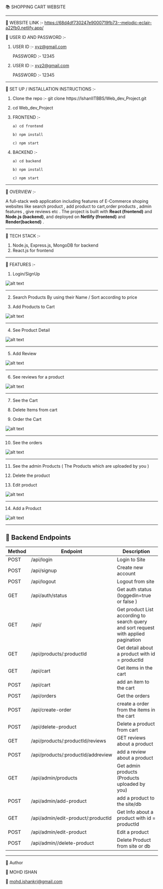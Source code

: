 📚 SHOPPING CART WEBSITE 

--------------------------------------------------------------------------------------------------------------------------------

🔹 WEBSITE LINK :- https://68d4df730247e9000719fb73--melodic-eclair-a22fb0.netlify.app/

🔹 USER ID AND PASSWORD :-

  1) USER ID :- xyz@gmail.com
     
     PASSWORD :- 12345

  2) USER ID :- xyz2@gmail.com

      PASSWORD :- 12345

--------------------------------------------------------------------------------------------------------------------------------

🔹 SET UP / INSTALLATION INSTRUCTIONS :-

1) Clone the repo :- git clone https://IshanIITBBS/Web_dev_Project.git

2) cd Web_dev_Project

3) FRONTEND :- 

       a) cd frontend

       b) npm install 

       c) npm start

4) BACKEND :- 
       
       a) cd backend
          
       b) npm install 

       c) npm start

--------------------------------------------------------------------------------------------------------------------------------

🔹 OVERVIEW :- 

A full-stack web application including features of E-Commerce shoping websites  like search product , add product to cart,order products , admin features , give reviews etc .
The project is built with **React (frontend)** and **Node.js (backend)**, and deployed on **Netlify (frontend)**  and **Render(backend)** . 

--------------------------------------------------------------------------------------------------------------------------------

🔹 TECH STACK :- 

1) Node.js, Express.js, MongoDB for backend
2) React.js for frontend

--------------------------------------------------------------------------------------------------------------------------------


🔹 FEATURES :- 


1) Login/SignUp

![alt text](/images/Login.png)

--------------------------------------------------------------------------------------------------------------------------------

2) Search Products By using their Name / Sort according to price 

3) Add Products to Cart

![alt text](/images/SearchProduct.png)

--------------------------------------------------------------------------------------------------------------------------------

4) See Product Detail 

![alt text](/images/Productdetail.png)

--------------------------------------------------------------------------------------------------------------------------------

5) Add Review 

![alt text](/images/Addreview.png)

--------------------------------------------------------------------------------------------------------------------------------

6) See reviews for a product 

![alt text](/images/Showreview.png)

--------------------------------------------------------------------------------------------------------------------------------

7) See the Cart

8) Delete Items from cart

9) Order the Cart 

![alt text](/images/Cart.png)

--------------------------------------------------------------------------------------------------------------------------------

10) See the orders 

![alt text](/images/Orders.png)

--------------------------------------------------------------------------------------------------------------------------------

11) See the admin Products ( The Products which are uploaded by you )

12) Delete the product

13) Edit product 

![alt text](/images/Adminproducts.png)

--------------------------------------------------------------------------------------------------------------------------------

14) Add a Product 

![alt text](/images/Addproduct.png)

--------------------------------------------------------------------------------------------------------------------------------

## 🔗 Backend Endpoints
| Method | Endpoint           | Description                  |
|--------|------------------|------------------------------|
| POST   | /api/login        | Login to Site              |
| POST   | /api/signup       | Create new account             |
| POST   | /api/logout       | Logout from site        |
| GET    | /api/auth/status    | Get auth status (loggedin=true or false )        |
| GET    | /api/             | Get product List according to search query  and  sort request with applied pagination |
| GET    | /api/products/:productId             | Get detail about a product with id = productId |
| GET    | /api/cart             | Get items in the cart  |
| POST    | /api/cart           | add an item to the cart |
| POST    | /api/orders           | Get the orders |
| POST    | /api/create-order          | create a order from the items in the cart |
| POST    | /api/delete-product          | Delete a product from cart |
| GET    | /api/products/:productId/reviews          | GET reviews about a product |
| POST    | /api/products/:productId/addreview         | add a review about a product |
| GET    | /api/admin/products        | Get admin products (Products uploaded by  you) |
| POST    | /api/admin/add-product       | add a product to the site/db |
| GET    | /api/admin/edit-product/:productId      | Get Info about  a product with id = productId |
| POST    | /api/admin/edit-product      | Edit a product  |
| POST    | /api/admin//delete-product      | Delete Product from site or db  |


--------------------------------------------------------------------------------------------------------------------------------


🔹 Author

👤 MOHD ISHAN

📧 mohd.ishankrj@gmail.com